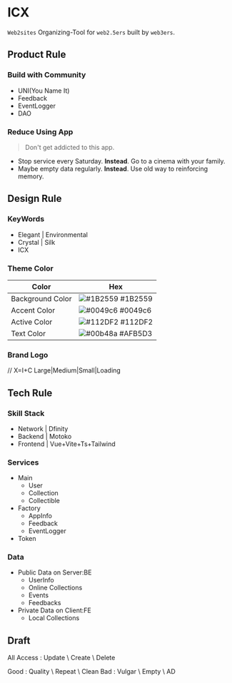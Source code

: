 # ICX

`Web2sites` Organizing-Tool for `web2.5ers` built by `web3ers`.

## Product Rule

### Build with Community

- UNI(You Name It)
- Feedback
- EventLogger
- DAO

### Reduce Using App

> Don't get addicted to this app.

- Stop service every Saturday. **Instead**. Go to a cinema with your family.
- Maybe empty data regularly. **Instead**. Use old way to reinforcing memory.

## Design Rule

### KeyWords

- Elegant | Environmental
- Crystal | Silk
- ICX

### Theme Color

| Color            | Hex                                                              |
| ---------------- | ---------------------------------------------------------------- |
| Background Color | ![#1B2559](https://via.placeholder.com/10/1B2559?text=+) #1B2559 |
| Accent Color     | ![#0049c6](https://via.placeholder.com/10/0049c6?text=+) #0049c6 |
| Active Color     | ![#112DF2](https://via.placeholder.com/10/112DF2?text=+) #112DF2 |
| Text Color       | ![#00b48a](https://via.placeholder.com/10/AFB5D3?text=+) #AFB5D3 |

### Brand Logo

// X=I+C
Large|Medium|Small|Loading

## Tech Rule

### Skill Stack

- Network | Dfinity
- Backend | Motoko
- Frontend | Vue+Vite+Ts+Tailwind

### Services

- Main
  - User
  - Collection
  - Collectible
- Factory
  - AppInfo
  - Feedback
  - EventLogger
- Token

### Data

- Public Data on Server:BE
  - UserInfo
  - Online Collections
  - Events
  - Feedbacks
- Private Data on Client:FE
  - Local Collections

## Draft

All Access : Update \ Create \ Delete

Good : Quality \ Repeat \ Clean
Bad : Vulgar \ Empty \ AD  